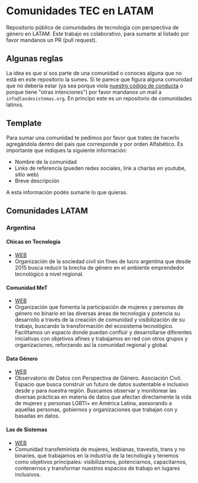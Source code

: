 # Comunidades TEC en LATAM
Repositorio público de comunidades de tecnología con perspectiva de género en LATAM.
Este trabajo es colaborativo, para sumarte al listado por favor mandanos un PR (pull request).

## Algunas reglas 

La idea es que si sos parte de una comunidad o conoces alguna que no está en este repositorio la sumes.
Si te parece que figura alguna comunidad que no debería estar (ya sea porque viola [nuestro código de conducta](https://github.com/lasdesistemas/codigo-de-conducta) o porque tiene "otras intenciones") por favor mandanos un mail a `info@lasdesistemas.org`.
En principo este es un repositorio de comunidades latinxs. 

## Template
Para sumar una comunidad te pedimos por favor que trates de hacerlo agregándola dentro del país que corresponde y por orden Alfabético.
Es importante que indiques la siguiente información:
- Nombre de la comunidad
- Links de referencia (pueden redes sociales, link a charlas en youtube, sitio web)
- Breve descripción 

A esta información podés sumarle lo que quieras.

## Comunidades LATAM

### Argentina

#### Chicas en Tecnología
- [WEB](https://chicasentecnologia.org/) 
- Organización de la sociedad civil sin fines de lucro argentina que desde 2015 busca reducir la brecha de género en el ambiente emprendedor tecnológico a nivel regional.

#### Comunidad MeT
- [WEB](https://mujeresentecnologia.org/)
- Organización que fomenta la participación de mujeres y personas de género no binario en las diversas áreas de tecnología y potencia su desarrollo a través de la creación de comunidad y visibilización de su trabajo, buscando la transformación del ecosistema tecnológico. Facilitamos un espacio donde puedan confluir y desarrollarse diferentes iniciativas con objetivos afines y trabajamos en red con otros grupos y organizaciones, reforzando así la comunidad regional y global.


#### Data Género
- [WEB](https://www.datagenero.org/) 
- Observatorio de Datos con Perspectiva de Género. Asociación Civil. Espacio que busca construir un futuro de datos sustentable e inclusivo desde y para nuestra región. Buscamos observar y monitorear las diversas prácticas en materia de datos que afectan directamente la vida de mujeres y personas LGBTI+ en América Latina, asesorando a aquellas personas, gobiernos y organizaciones que trabajan con y basadas en datos.

#### Las de Sistemas
- [WEB](https://lasdesistemas.org)
- Comunidad transfeminista de mujeres, lesbianas, travestis, trans y no binaries, que trabajamos en la industria de la tecnología y tenemos como objetivos principales: visibilizarnos, potenciarnos, capacitarnos, contenernos y transformar nuestros espacios de trabajo en lugares inclusivos.



